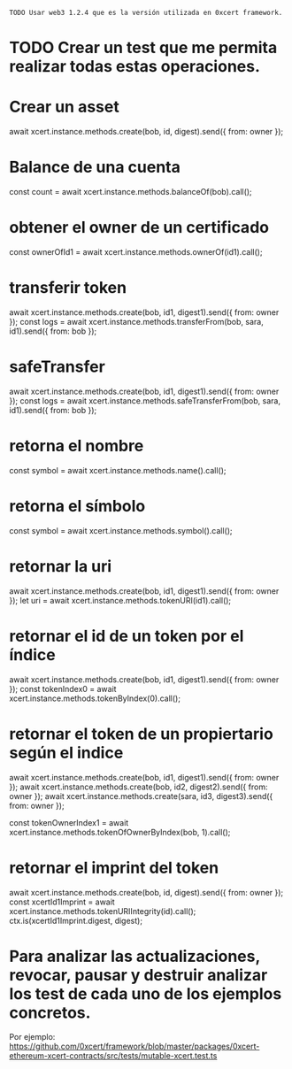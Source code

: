 `TODO Usar web3 1.2.4 que es la versión utilizada en 0xcert framework.`

# TODO Crear un test que me permita realizar todas estas operaciones.


# Crear un asset

await xcert.instance.methods.create(bob, id, digest).send({ from: owner });

# Balance de una cuenta

const count = await xcert.instance.methods.balanceOf(bob).call();

# obtener el owner de un certificado

const ownerOfId1 =  await xcert.instance.methods.ownerOf(id1).call();

# transferir token

await xcert.instance.methods.create(bob, id1, digest1).send({ from: owner });
const logs = await xcert.instance.methods.transferFrom(bob, sara, id1).send({ from: bob });

# safeTransfer
await xcert.instance.methods.create(bob, id1, digest1).send({ from: owner });
const logs = await xcert.instance.methods.safeTransferFrom(bob, sara, id1).send({ from: bob });

# retorna el nombre
const symbol = await xcert.instance.methods.name().call();

# retorna el símbolo
const symbol = await xcert.instance.methods.symbol().call();

# retornar la uri
await xcert.instance.methods.create(bob, id1, digest1).send({ from: owner });
let uri = await xcert.instance.methods.tokenURI(id1).call();

# retornar el id de un token por el índice
await xcert.instance.methods.create(bob, id1, digest1).send({ from: owner });
const tokenIndex0 = await xcert.instance.methods.tokenByIndex(0).call();

# retornar el token de un propiertario según el indice
await xcert.instance.methods.create(bob, id1, digest1).send({ from: owner });
await xcert.instance.methods.create(bob, id2, digest2).send({ from: owner });
await xcert.instance.methods.create(sara, id3, digest3).send({ from: owner });

const tokenOwnerIndex1 = await xcert.instance.methods.tokenOfOwnerByIndex(bob, 1).call();

# retornar el imprint del token
await xcert.instance.methods.create(bob, id, digest).send({ from: owner });
const xcertId1Imprint = await xcert.instance.methods.tokenURIIntegrity(id).call();
ctx.is(xcertId1Imprint.digest, digest);

# Para analizar las actualizaciones, revocar, pausar y destruir analizar los test de cada uno de los ejemplos concretos.
Por ejemplo: https://github.com/0xcert/framework/blob/master/packages/0xcert-ethereum-xcert-contracts/src/tests/mutable-xcert.test.ts
